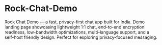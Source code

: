 # Rock-Chat-Demo

Rock Chat Demo — a fast, privacy-first chat app built for India. Demo landing page showcasing lightweight 1:1 chat, end-to-end encryption readiness, low-bandwidth optimizations, multi-language support, and a self-host friendly design. Perfect for exploring privacy-focused messaging.
